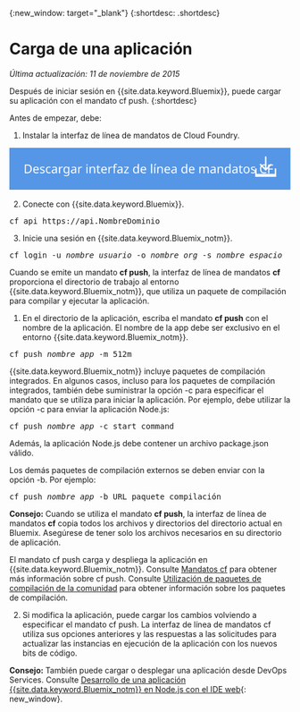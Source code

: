 {:new_window: target="_blank"}
{:shortdesc: .shortdesc}

# Carga de una aplicación
*Última actualización: 11 de noviembre de 2015*

Después de iniciar sesión en {{site.data.keyword.Bluemix}}, puede cargar su aplicación con el mandato cf push.
{:shortdesc}

Antes de empezar, debe:
  1. Instalar la interfaz de línea de mandatos de Cloud Foundry.

  <p>
  <a class="xref" href="https://github.com/cloudfoundry/cli/releases" target="_blank" title="(se abre en un separador o ventana nueva)"><img class="image" src="images/btn_cf_commandline.svg" alt="Descargar interfaz de línea de mandatos de Cloud Foundry" /></a>
</p>


  2. Conecte con {{site.data.keyword.Bluemix}}.

  <pre class="pre">cf api https://api.<span class="keyword" data-hd-keyref="DomainName">NombreDominio</span></pre>
  
  3. Inicie una sesión en {{site.data.keyword.Bluemix_notm}}.

  <pre class="pre">cf login -u <var class="keyword varname" data-hd-keyref="user_ID">nombre_usuario</var> -o <var class="keyword varname" data-hd-keyref="org_name">nombre_org</var> -s <var class="keyword varname" data-hd-keyref="space_name">nombre_espacio</var></pre>

Cuando se emite un mandato **cf push**, la interfaz de línea de mandatos **cf** proporciona el directorio de trabajo al entorno {{site.data.keyword.Bluemix_notm}}, que utiliza un paquete de compilación para compilar y ejecutar la aplicación.

  1. En el directorio de la aplicación, escriba el mandato **cf
push** con el nombre de la aplicación. El nombre de la app debe ser exclusivo en el entorno {{site.data.keyword.Bluemix_notm}}.
  
  <pre class="pre">cf push <var class="keyword varname" data-hd-keyref="app_name">nombre_app</var> -m 512m</pre>
  
  {{site.data.keyword.Bluemix_notm}} incluye paquetes de compilación integrados. En algunos casos, incluso para los paquetes de compilación integrados, también debe suministrar la opción -c para especificar el mandato que se utiliza para iniciar la aplicación. Por ejemplo, debe utilizar la opción -c para enviar la aplicación Node.js:
  
  <pre class="pre">cf push <var class="keyword varname" data-hd-keyref="app_name">nombre_app</var> -c start_command</pre>
  
  Además, la aplicación Node.js debe contener un archivo package.json válido.

  Los demás paquetes de compilación externos se deben enviar con la opción -b.
Por ejemplo:

  <pre class="pre">cf push <var class="keyword varname" data-hd-keyref="app_name">nombre_app</var> -b URL_paquete_compilación</pre>
  
  **Consejo:** Cuando se utiliza el mandato **cf push**, la interfaz de línea de mandatos **cf** copia todos los archivos y directorios del directorio actual en Bluemix. Asegúrese de tener solo los archivos necesarios en su directorio de aplicación.

  El mandato cf push carga y despliega la aplicación en {{site.data.keyword.Bluemix_notm}}. Consulte [Mandatos cf](../cli/reference/cfcommands/index.html) para obtener más información sobre cf push. Consulte [Utilización de paquetes de compilación de la comunidad](../cfapps/byob.html) para obtener información sobre los paquetes de compilación.

  2. Si modifica la aplicación, puede cargar los cambios volviendo a especificar el mandato cf push. La interfaz de línea de mandatos cf utiliza sus opciones anteriores y las respuestas a las solicitudes para actualizar las instancias en ejecución de la aplicación con los nuevos bits de código.

**Consejo:** También puede cargar o desplegar una aplicación desde DevOps Services. Consulte [Desarrollo de una aplicación {{site.data.keyword.Bluemix_notm}} en Node.js con el IDE web](https://hub.jazz.net/tutorials/devopsweb/){: new_window}.
